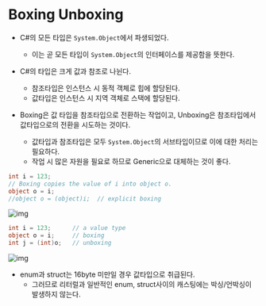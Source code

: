 # Boxing Unboxing

- C#의 모든 타입은 `System.Object`에서 파생되었다.
  - 이는 곧 모든 타입이 `System.Object`의 인터페이스를 제공함을 뜻한다.
  
- C#의 타입은 크게 값과 참조로 나뉜다.
  - 참조타입은 인스턴스 시 동적 객체로 힙에 할당된다.
  - 값타입은 인스턴스 시 지역 객체로 스택에 할당된다.


- Boxing은 값 타입을 참조타입으로 전환하는 작업이고, Unboxing은 참조타입에서 값타입으로의 전환을 시도하는 것이다.
  - 값타입과 참조타입은 모두 `System.Object`의 서브타입이므로 이에 대한 처리는 필요하다.
  - 작업 시 많은 자원을 필요로 하므로 Generic으로 대체하는 것이 좋다.
  
``` C#
int i = 123;
// Boxing copies the value of i into object o.
object o = i;
//object o = (object)i;  // explicit boxing
```
![img](https://docs.microsoft.com/en-us/dotnet/csharp/programming-guide/types/media/boxing-and-unboxing/boxing-operation-i-o-variables.gif)

``` C#
int i = 123;      // a value type
object o = i;     // boxing
int j = (int)o;   // unboxing
```
![img](https://docs.microsoft.com/en-us/dotnet/csharp/programming-guide/types/media/boxing-and-unboxing/unboxing-conversion-operation.gif)

- enum과 struct는 16byte 미만일 경우 값타입으로 취급된다.
  - 그러므로 리터럴과 일반적인 enum, struct사이의 캐스팅에는 박싱/언박싱이 발생하지 않는다.